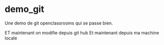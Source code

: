 # demo_git
Une demo de git openclassrooms qui se passe bien.

ET maintenant on modifie depuis 
git hub
Et maintenant depuis ma machine locale

